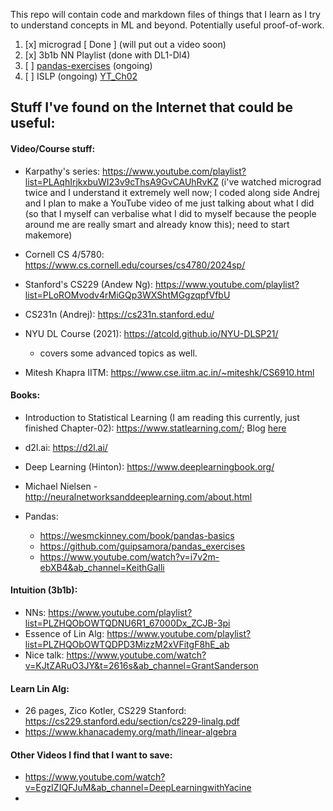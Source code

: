 This repo will contain code and markdown files of things that I learn as I try to understand concepts in ML and beyond. Potentially useful proof-of-work.


1. [x] micrograd [ Done ] (will put out a video soon)
2. [x] 3b1b NN Playlist (done with DL1-Dl4)
3. [ ] [pandas-exercises](https://github.com/guipsamora/pandas_exercises) (ongoing)
4. [ ] ISLP (ongoing) [YT_Ch02](https://www.youtube.com/watch?v=rj48FuNM-1Y&t=1168s&ab_channel=AniruddhaMukherjee)

   



## Stuff I've found on the Internet that could be useful:



#### **Video/Course stuff:**

- Karpathy's series: https://www.youtube.com/playlist?list=PLAqhIrjkxbuWI23v9cThsA9GvCAUhRvKZ (i've watched micrograd twice and I understand it extremely well now; I coded along side Andrej and I plan to make a YouTube video of me just talking about what I did (so that I myself can verbalise what I did to myself because the people around me are really smart and already know this); need to start makemore)

- Cornell CS 4/5780: https://www.cs.cornell.edu/courses/cs4780/2024sp/

- Stanford's CS229 (Andew Ng): https://www.youtube.com/playlist?list=PLoROMvodv4rMiGQp3WXShtMGgzqpfVfbU

- CS231n (Andrej): https://cs231n.stanford.edu/

- NYU DL Course (2021): https://atcold.github.io/NYU-DLSP21/
  - covers some advanced topics as well.

- Mitesh Khapra IITM: https://www.cse.iitm.ac.in/~miteshk/CS6910.html 

#### **Books:**

- Introduction to Statistical Learning (I am reading this currently, just finished Chapter-02): https://www.statlearning.com/; Blog [here](https://www.notion.so/annimukherjee/Intro-to-Statistical-Learning-in-Python-1f06bd02bc1d8083bab9d6db109a2119?pvs=4)

- d2l.ai: https://d2l.ai/

- Deep Learning (Hinton): https://www.deeplearningbook.org/
  
- Michael Nielsen - http://neuralnetworksanddeeplearning.com/about.html

- Pandas:
  - https://wesmckinney.com/book/pandas-basics
  - https://github.com/guipsamora/pandas_exercises
  - https://www.youtube.com/watch?v=i7v2m-ebXB4&ab_channel=KeithGalli

#### **Intuition (3b1b):**
- NNs: https://www.youtube.com/playlist?list=PLZHQObOWTQDNU6R1_67000Dx_ZCJB-3pi
- Essence of Lin Alg: https://www.youtube.com/playlist?list=PLZHQObOWTQDPD3MizzM2xVFitgF8hE_ab
- Nice talk: https://www.youtube.com/watch?v=KJtZARuO3JY&t=2616s&ab_channel=GrantSanderson

#### **Learn Lin Alg:**
- 26 pages, Zico Kotler, CS229 Stanford: https://cs229.stanford.edu/section/cs229-linalg.pdf
- https://www.khanacademy.org/math/linear-algebra


#### Other Videos I find that I want to save:
- https://www.youtube.com/watch?v=EgzIZIQFJuM&ab_channel=DeepLearningwithYacine
- 